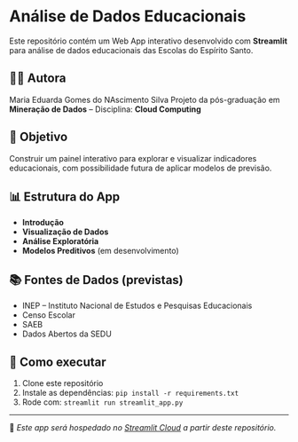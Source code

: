 # Análise de Dados Educacionais

Este repositório contém um Web App interativo desenvolvido com **Streamlit** para análise de dados educacionais das Escolas do Espírito Santo.

## 👩‍💻 Autora

Maria Eduarda Gomes do NAscimento Silva 
Projeto da pós-graduação em **Mineração de Dados** – Disciplina: **Cloud Computing**

## 🎯 Objetivo

Construir um painel interativo para explorar e visualizar indicadores educacionais, com possibilidade futura de aplicar modelos de previsão.

## 📊 Estrutura do App

- **Introdução**
- **Visualização de Dados**
- **Análise Exploratória**
- **Modelos Preditivos** (em desenvolvimento)

## 📚 Fontes de Dados (previstas)

- INEP – Instituto Nacional de Estudos e Pesquisas Educacionais
- Censo Escolar
- SAEB
- Dados Abertos da SEDU

## 🚀 Como executar

1. Clone este repositório
2. Instale as dependências: `pip install -r requirements.txt`
3. Rode com: `streamlit run streamlit_app.py`

---

📍 *Este app será hospedado no [Streamlit Cloud](https://streamlit.io/cloud) a partir deste repositório.*
